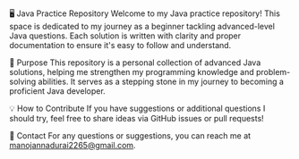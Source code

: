 🖥️ Java Practice Repository
Welcome to my Java practice repository! This space is dedicated to my journey as a beginner tackling advanced-level Java questions. Each solution is written with clarity and proper documentation to ensure it's easy to follow and understand.

🎯 Purpose
This repository is a personal collection of advanced Java solutions, helping me strengthen my programming knowledge and problem-solving abilities. It serves as a stepping stone in my journey to becoming a proficient Java developer.

💡 How to Contribute
If you have suggestions or additional questions I should try, feel free to share ideas via GitHub issues or pull requests!

🤠 Contact
For any questions or suggestions, you can reach me at [manojannadurai2265@gmail.com](mailto:manojannadurai2265@gmail.com).
